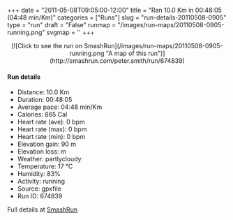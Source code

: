+++
date = "2011-05-08T09:05:00-12:00"
title = "Ran 10.0 Km in 00:48:05 (04:48 min/Km)"
categories = ["Runs"]
slug = "run-details-20110508-0905"
type = "run"
draft = "False"
runmap = "/images/run-maps/20110508-0905-running.png"
svgmap = '<polyline points="52 0, 53 1, 52 4, 47 4, 45 5, 43 8, 46 33, 49 39, 49 45, 48 48, 45 56, 41 59, 46 66, 62 90, 63 98, 60 100, 40 72, 37 65, 41 59, 45 57, 48 46, 48 38, 45 31, 42 8, 45 5, 52 4, 53 1, 53 3, 45 5, 42 8, 50 45, 45 57, 41 59, 62 90, 63 98, 60 100, 58 98, 37 65, 41 59, 44 57, 49 44, 49 38, 46 33, 44 25, 42 8, 45 5, 51 4, 53 0">'
+++



<!--more-->

<center>
[![Click to see the run on SmashRun](/images/run-maps/20110508-0905-running.png "A map of this run")](http://smashrun.com/peter.smith/run/674839)
</center>

#### Run details

* Distance: 10.0 Km
* Duration: 00:48:05
* Average pace: 04:48 min/Km
* Calories: 865 Cal
* Heart rate (ave): 0 bpm
* Heart rate (max): 0 bpm
* Heart rate (min): 0 bpm
* Elevation gain: 90 m
* Elevation loss:  m
* Weather: partlycloudy
* Temperature: 17 &deg;C
* Humidity: 83%
* Activity: running
* Source: gpxfile
* Run ID: 674839

Full details at [SmashRun](http://smashrun.com/peter.smith/run/674839)